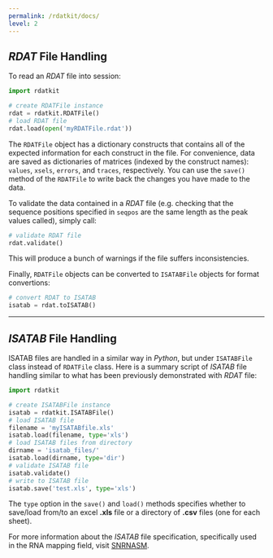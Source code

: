 ```yaml
---
permalink: /rdatkit/docs/
level: 2
---
```


## _RDAT_ File Handling

To read an _RDAT_ file into session:

```python
import rdatkit

# create RDATFile instance
rdat = rdatkit.RDATFile()
# load RDAT file
rdat.load(open('myRDATFile.rdat'))
```

The `RDATFile` object has a dictionary constructs that contains all of the expected information for each construct in the file. For convenience, data are saved as dictionaries of matrices (indexed by the construct names): `values`, `xsels`, `errors`, and `traces`, respectively. You can use the `save()` method of the `RDATFile` to write back the changes you have made to the data.

To validate the data contained in a _RDAT_ file (e.g. checking that the sequence positions specified in `seqpos` are the same length as the peak values called), simply call:

```python
# validate RDAT file
rdat.validate()
```

This will produce a bunch of warnings if the file suffers inconsistencies.

Finally, `RDATFile` objects can be converted to `ISATABFile` objects for format convertions:

```python
# convert RDAT to ISATAB
isatab = rdat.toISATAB()
```

<hr/>

## _ISATAB_ File Handling

ISATAB files are handled in a similar way in _Python_, but under `ISATABFile` class instead of `RDATFile` class. Here is a summary script of _ISATAB_ file handling similar to what has been previously demonstrated with _RDAT_ file:

```python
import rdatkit

# create ISATABFile instance
isatab = rdatkit.ISATABFile()
# load ISATAB file
filename = 'myISATABfile.xls'
isatab.load(filename, type='xls')
# load ISATAB files from directory
dirname = 'isatab_files/'
isatab.load(dirname, type='dir')
# validate ISATAB file
isatab.validate()
# write to ISATAB file
isatab.save('test.xls', type='xls')
```

The `type` option in the `save()` and `load()` methods specifies whether to save/load from/to an excel **.xls** file or a directory of **.csv** files (one for each sheet).

For more information about the _ISATAB_ file specification, specifically used in the RNA mapping field, visit [SNRNASM](http://ribosnitch.bio.unc.edu/snrnasm/).
